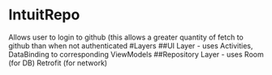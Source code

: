 # IntuitRepo

Allows user to login to github (this allows a greater quantity of fetch to github than when not authenticated
#Layers
##UI Layer - uses Activities, DataBinding to corresponding ViewModels
##Repository Layer - uses Room (for DB) Retrofit (for network)
